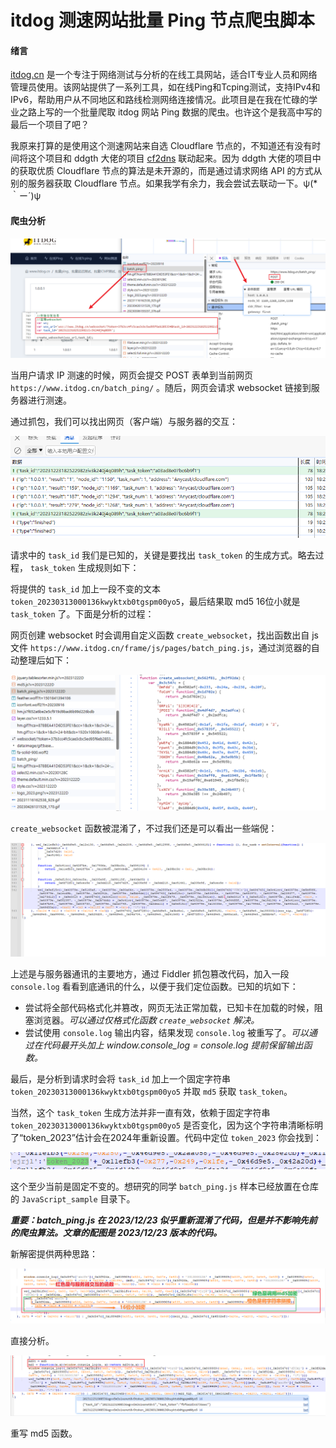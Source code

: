 # itdog 测速网站批量 Ping 节点爬虫脚本

#### 绪言
[itdog.cn](https://www.itdog.cn/) 是一个专注于网络测试与分析的在线工具网站，适合IT专业人员和网络管理员使用。该网站提供了一系列工具，如在线Ping和Tcping测试，支持IPv4和IPv6，帮助用户从不同地区和路线检测网络连接情况。此项目是在我在忙碌的学业之路上写的一个批量爬取 itdog 网站 Ping 数据的爬虫。也许这个是我高中写的最后一个项目了吧？

我原来打算的是使用这个测速网站来自选 Cloudflare 节点的，不知道还有没有时间将这个项目和 ddgth 大佬的项目 [cf2dns](https://github.com/ddgth/cf2dns) 联动起来。因为 ddgth 大佬的项目中的获取优质 Cloudflare 节点的算法是未开源的，而是通过请求网络 API 的方式从别的服务器获取 Cloudflare 节点。如果我学有余力，我会尝试去联动一下。ψ(*｀ー´)ψ

#### 爬虫分析

![输入图片说明](IMAGES/image1.png)

当用户请求 IP 测速的时候，网页会提交 POST 表单到当前网页 `https://www.itdog.cn/batch_ping/` 。随后，网页会请求 websocket 链接到服务器进行测速。

通过抓包，我们可以找出网页（客户端）与服务器的交互：

![输入图片说明](IMAGES/image2.png)

请求中的 `task_id` 我们是已知的，关键是要找出 `task_token` 的生成方式。略去过程， `task_token` 生成规则如下：

将提供的 `task_id` 加上一段不变的文本 `token_20230313000136kwyktxb0tgspm00yo5`，最后结果取 md5 16位小就是 `task_token` 了。下面是分析的过程：

网页创建 websocket 时会调用自定义函数 `create_websocket`，找出函数出自 js 文件 `https://www.itdog.cn/frame/js/pages/batch_ping.js`，通过浏览器的自动整理后如下：

![输入图片说明](IMAGES/image3.png)

`create_websocket` 函数被混淆了，不过我们还是可以看出一些端倪：

![输入图片说明](IMAGES/image4.png)

上述是与服务器通讯的主要地方，通过 Fiddler 抓包篡改代码，加入一段 `console.log` 看看到底通讯的什么，以便于我们定位函数。已知的坑如下：

+ 尝试将全部代码格式化并篡改，网页无法正常加载，已知卡在加载的时候，阻塞浏览器。*可以通过仅格式化函数 `create_websocket` 解决。*
+ 尝试使用 `console.log` 输出内容，结果发现 `console.log` 被重写了。*可以通过在代码最开头加上 window.console_log = console.log 提前保留输出函数。*

最后，是分析到请求时会将 `task_id` 加上一个固定字符串 `token_20230313000136kwyktxb0tgspm00yo5` 并取 `md5` 获取 `task_token`。

当然，这个 `task_token` 生成方法并非一直有效，依赖于固定字符串 `token_20230313000136kwyktxb0tgspm00yo5` 是否变化，因为这个字符串清晰标明了“token_2023”估计会在2024年重新设置。代码中定位 `token_2023` 你会找到：

![输入图片说明](IMAGES/image5.png)

这个至少当前是固定不变的。想研究的同学 `batch_ping.js` 样本已经放置在仓库的 `JavaScript_sample` 目录下。

***重要：batch_ping.js 在 2023/12/23 似乎重新混淆了代码，但是并不影响先前的爬虫算法。文章的配图是 2023/12/23 版本的代码。***

新解密提供两种思路：

![输入图片说明](IMAGES/image6.png)

直接分析。

![输入图片说明](IMAGES/image8.png)

重写 md5 函数。